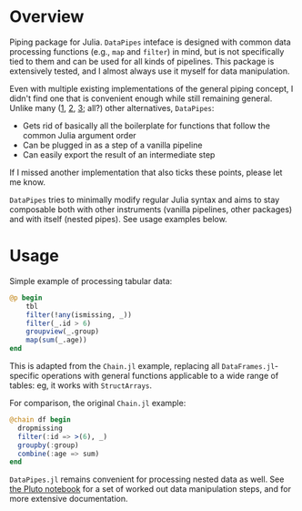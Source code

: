 # Overview

Piping package for Julia.
`DataPipes` inteface is designed with common data processing functions (e.g., `map` and `filter`) in mind, but is not specifically tied to them and can be used for all kinds of pipelines. This package is extensively tested, and I almost always use it myself for data manipulation.

Even with multiple existing implementations of the general piping concept, I didn't find one that is convenient enough while still remaining general.
Unlike many ([1](https://github.com/jkrumbiegel/Chain.jl), [2](https://github.com/FNj/Hose.jl), [3](https://github.com/oxinabox/Pipe.jl); all?) other alternatives, `DataPipes`:
- Gets rid of basically all the boilerplate for functions that follow the common Julia argument order
- Can be plugged in as a step of a vanilla pipeline
- Can easily export the result of an intermediate step

If I missed another implementation that also ticks these points, please let me know.

`DataPipes` tries to minimally modify regular Julia syntax and aims to stay composable both with other instruments (vanilla pipelines, other packages) and with itself (nested pipes). See usage examples below.

# Usage

Simple example of processing tabular data:

```julia
@p begin
    tbl
    filter(!any(ismissing, _))
    filter(_.id > 6)
    groupview(_.group)
    map(sum(_.age))
end
```

This is adapted from the `Chain.jl` example, replacing all `DataFrames.jl`-specific operations with general functions applicable to a wide range of tables: eg, it works with `StructArrays`.

For comparison, the original `Chain.jl` example:

```julia
@chain df begin
  dropmissing
  filter(:id => >(6), _)
  groupby(:group)
  combine(:age => sum)
end
```

`DataPipes.jl` remains convenient for processing nested data as well. See [the Pluto notebook](https://aplavin.github.io/DataPipes.jl/examples/notebook.html) for a set of worked out data manipulation steps, and for more extensive documentation.
